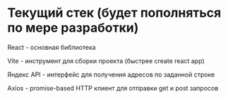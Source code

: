 # Текущий стек (будет пополняться по мере разработки)

React - основная библиотека

Vite - инструмент для сборки проекта (быстрее create react app)

Яндекс API - интерфейс для получения адресов по заданной строке

Axios - promise-based HTTP клиент для отправки get и post запросов

